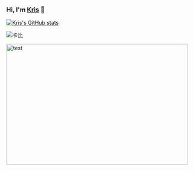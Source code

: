 ### Hi, I'm [Kris](https://blog.ktpro.ink/) 👋

[![Kris's GitHub stats](https://github-readme-stats.vercel.app/api?username=kris20030907)](https://blog.ktpro.ink/)

![卡比](https://github.com/user-attachments/assets/10b9a388-a350-4c7b-a924-56e20ddf3143)


<img src="https://camo.githubusercontent.com/d00c16233a427e7805beb24054980f011de370301c066da02ab1fe46d7664429/68747470733a2f2f6d656469612e67697068792e636f6d2f6d656469612f4d54636c6643723474566769732f67697068792e676966" alt="test" width="480" height="320">
